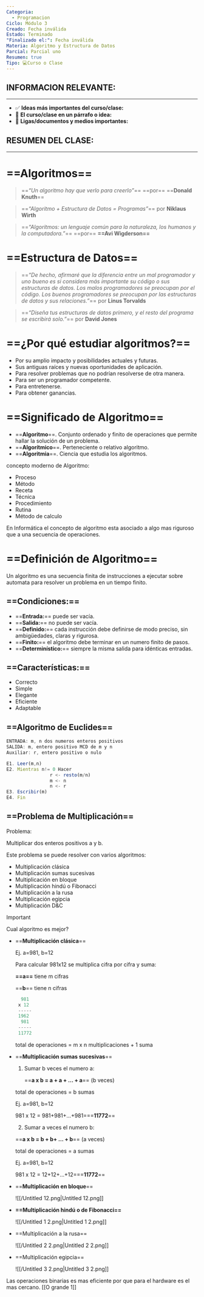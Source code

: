```yaml
---
Categoria:
  - Programacion
Ciclo: Módulo 3
Creado: Fecha inválida
Estado: Terminado
"Finalizado el:": Fecha inválida
Materia: Algoritmo y Estructura de Datos
Parcial: Parcial uno
Resumen: true
Tipo: 💻Curso o Clase
---
```

## INFORMACION RELEVANTE:

---

- ✅ **Ideas más importantes del curso/clase:**
- 📕 **El curso/clase en un párrafo o idea:**
- 📎 **Ligas/documentos y medios importantes:**

## RESUMEN DEL CLASE:

---

# ==**Algoritmos**==

> ==_“Un algoritmo hay que verlo para creerlo”_== ==por== ==**Donald Knuth**==

> ==_“Algoritmo + Estructura de Datos = Programas”_== por **Niklaus Wirth**

> ==_“Algoritmos: un lenguaje común para la naturaleza, los humanos y la computadora.”_== ==por== **==Avi Wigderson==**

# ==**Estructura de Datos**==

> ==_“De hecho, afirmaré que la diferencia entre un mal programador y uno bueno es si considera más importante su código o sus estructuras de datos. Los malos programadores se preocupan por el código. Los buenos programadores se preocupan por las estructuras de datos y sus relaciones.”_== por **Linus Torvalds**

> ==_“Diseña tus estructuras de datos primero, y el resto del programa se escribirá solo.”_== por **David Jones**

# ==¿Por qué estudiar algoritmos?==

- Por su amplio impacto y posibilidades actuales y futuras.
- Sus antiguas raíces y nuevas oportunidades de aplicación.
- Para resolver problemas que no podrían resolverse de otra manera.
- Para ser un programador competente.
- Para entretenerse.
- Para obtener ganancias.

# ==Significado de Algoritmo==

- ==**Algoritmo**==. Conjunto ordenado y finito de operaciones que permite hallar la solución de un problema.
- ==**Algorítmico**==. Perteneciente o relativo algoritmo.
- ==**Algoritmia**==. Ciencia que estudia los algoritmos.

concepto moderno de Algoritmo:

- Proceso
- Método
- Receta
- Técnica
- Procedimiento
- Rutina
- Método de calculo

En Informática el concepto de algoritmo esta asociado a algo mas riguroso que a una secuencia de operaciones.

# ==Definición de Algoritmo==

Un algoritmo es una secuencia finita de instrucciones a ejecutar sobre automata para resolver un problema en un tiempo finito.

## ==Condiciones:==

- ==**Entrada:**== puede ser vacía.
- ==**Salida:**== no puede ser vacía.
- ==**Definido:**== cada instrucción debe definirse de modo preciso, sin ambigüedades, claras y rigurosa.
- ==**Finito:**== el algoritmo debe terminar en un numero finito de pasos.
- ==**Determinístico:**== siempre la misma salida para idénticas entradas.

## ==Características:==

- Correcto
- Simple
- Elegante
- Eficiente 
- Adaptable

## ==**Algoritmo de Euclides**==

```JavaScript
ENTRADA: m, n dos numeros enteros positivos
SALIDA: m, entero positivo MCD de m y n
Auxiliar: r, entero positivo o nulo

E1. Leer(m,n)
E2. Mientras n!= 0 Hacer
				r <- resto(m/n)
				m <- n
				n <- r
E3. Escribir(m)
E4. Fin
```

## ==Problema de Multiplicación==

Problema:

Multiplicar dos enteros positivos a y b.

Este problema se puede resolver con varios algoritmos:

- Multiplicación clásica
- Multiplicación sumas sucesivas
- Multiplicación en bloque
- Multiplicación hindú o Fibonacci
- Multiplicación a la rusa
- Multiplicación egipcia
- Multiplicación D&C

> [!important]  
> Cual algoritmo es mejor?  

- ==**Multiplicación clásica**==
    
    Ej. a=981, b=12
    
    Para calcular 981x12 se multiplica cifra por cifra y suma:
    
    **==a==** tiene m cifras
    
    ==**b**== tiene n cifras
    
    ```JavaScript
      981
     x 12
     -----
     1962
      981
     -----
     11772
    ```
    
    total de operaciones = m x n multiplicaciones + 1 suma
    
- ==**Multiplicación sumas sucesivas**==
    
    1. Sumar b veces el numero a:
        
        ==**a x b = a + a + … + a**== (b veces)
        
    
    total de operaciones = b sumas
    
    Ej. a=981, b=12
    
    981 x 12 = 981+981+…+981===**11772**==
    
    2. Sumar a veces el numero b:
    
    ==**a x b = b + b+ … + b**== (a veces)
    
    total de operaciones = a sumas
    
    Ej. a=981, b=12
    
    981 x 12 = 12+12+…+12===**11772**==
    
      
    
- ==**Multiplicación en bloque**==
    
    ![[/Untitled 12.png|Untitled 12.png]]
    
- **==Multiplicación hindú o de Fibonacci==**
    
    ![[/Untitled 1 2.png|Untitled 1 2.png]]
    
- ==Multiplicación a la rusa==
    
    ![[/Untitled 2 2.png|Untitled 2 2.png]]
    
- ==Multiplicación egipcia==
    
    ![[/Untitled 3 2.png|Untitled 3 2.png]]
    

Las operaciones binarias es mas eficiente por que para el hardware es el mas cercano. [[O grande 1]]
